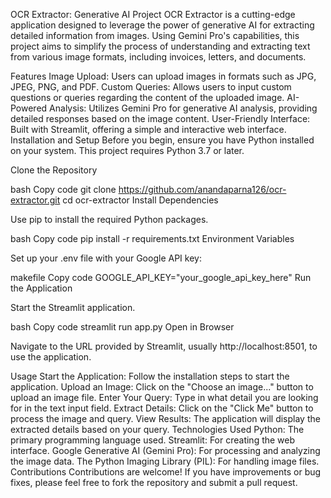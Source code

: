 OCR Extractor: Generative AI Project
OCR Extractor is a cutting-edge application designed to leverage the power of generative AI for extracting detailed information from images. Using Gemini Pro's capabilities, this project aims to simplify the process of understanding and extracting text from various image formats, including invoices, letters, and documents.

Features
Image Upload: Users can upload images in formats such as JPG, JPEG, PNG, and PDF.
Custom Queries: Allows users to input custom questions or queries regarding the content of the uploaded image.
AI-Powered Analysis: Utilizes Gemini Pro for generative AI analysis, providing detailed responses based on the image content.
User-Friendly Interface: Built with Streamlit, offering a simple and interactive web interface.
Installation and Setup
Before you begin, ensure you have Python installed on your system. This project requires Python 3.7 or later.

Clone the Repository

bash
Copy code
git clone https://github.com/anandaparna126/ocr-extractor.git
cd ocr-extractor
Install Dependencies

Use pip to install the required Python packages.

bash
Copy code
pip install -r requirements.txt
Environment Variables

Set up your .env file with your Google API key:

makefile
Copy code
GOOGLE_API_KEY="your_google_api_key_here"
Run the Application

Start the Streamlit application.

bash
Copy code
streamlit run app.py
Open in Browser

Navigate to the URL provided by Streamlit, usually http://localhost:8501, to use the application.

Usage
Start the Application: Follow the installation steps to start the application.
Upload an Image: Click on the "Choose an image..." button to upload an image file.
Enter Your Query: Type in what detail you are looking for in the text input field.
Extract Details: Click on the "Click Me" button to process the image and query.
View Results: The application will display the extracted details based on your query.
Technologies Used
Python: The primary programming language used.
Streamlit: For creating the web interface.
Google Generative AI (Gemini Pro): For processing and analyzing the image data.
The Python Imaging Library (PIL): For handling image files.
Contributions
Contributions are welcome! If you have improvements or bug fixes, please feel free to fork the repository and submit a pull request.
